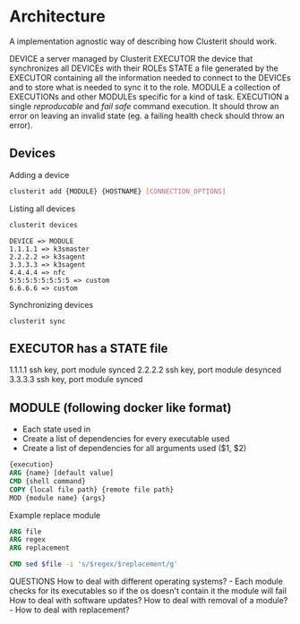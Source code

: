 # Architecture
A implementation agnostic way of describing how Clusterit should work.

DEVICE a server managed by Clusterit
EXECUTOR the device that synchronizes all DEVICEs with their ROLEs 
STATE a file generated by the EXECUTOR containing all the information needed to connect to the DEVICEs and to store what is needed to sync it to the role.
MODULE a collection of EXECUTIONs and other MODULEs specific for a kind of task.
EXECUTION a single *reproducable* and *fail safe* command execution. It should throw an error on leaving an invalid state (eg. a failing health check should throw an error).

## Devices

Adding a device

```bash
clusterit add {MODULE} {HOSTNAME} [CONNECTION_OPTIONS]
```

Listing all devices

```bash
clusterit devices
```

```
DEVICE => MODULE
1.1.1.1 => k3smaster
2.2.2.2 => k3sagent
3.3.3.3 => k3sagent
4.4.4.4 => nfc
5:5:5:5:5:5:5:5 => custom
6.6.6.6 => custom
```

Synchronizing devices

```
clusterit sync
```


## EXECUTOR has a STATE file
1.1.1.1
	ssh key, port
	module synced
2.2.2.2
	ssh key, port
	module desynced
3.3.3.3
	ssh key, port
	module synced

## MODULE (following docker like format)

- Each state used in 
- Create a list of dependencies for every executable used
- Create a list of dependencies for all arguments used ($1, $2)


```dockerfile
{execution}
ARG {name} [default value]
CMD {shell command} 
COPY {local file path} {remote file path}
MOD {module name} {args}
```

Example replace module

```dockerfile
ARG file 
ARG regex 
ARG replacement

CMD sed $file -i 's/$regex/$replacement/g'
```

QUESTIONS
How to deal with different operating systems?
	- Each module checks for its executables so if the os doesn't contain it the module will fail 
How to deal with software updates?
How to deal with removal of a module?
	- How to deal with replacement?
